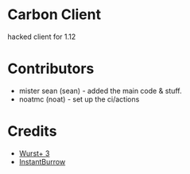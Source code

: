 # Carbon Client
hacked client for 1.12
# Contributors
- mister sean (sean) - added the main code & stuff.
- noatmc (noat) - set up the ci/actions
# Credits
- <a href="https://github.com/WurstPlus/wurst-plus-three">Wurst+ 3</a>
- <a href="https://github.com/ciruu1/InstantBurrow">InstantBurrow</a>
